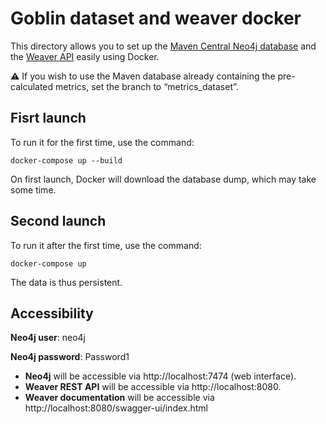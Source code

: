 # Goblin dataset and weaver docker

This directory allows you to set up the [Maven Central Neo4j database](https://zenodo.org/records/11104819) and the [Weaver API](https://github.com/Goblin-Ecosystem/goblinWeaver) easily using Docker.

⚠️ If you wish to use the Maven database already containing the pre-calculated metrics, set the branch to “metrics_dataset”.

## Fisrt launch
To run it for the first time, use the command:
```
docker-compose up --build
```

On first launch, Docker will download the database dump, which may take some time.

## Second launch
To run it after the first time, use the command:
```
docker-compose up
```

The data is thus persistent.

## Accessibility

**Neo4j user**: neo4j

**Neo4j password**: Password1

- **Neo4j** will be accessible via http://localhost:7474 (web interface).
- **Weaver REST API** will be accessible via http://localhost:8080.
- **Weaver documentation** will be accessible via http://localhost:8080/swagger-ui/index.html